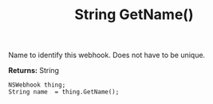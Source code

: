 ﻿---
uid: crmscript_ref_NSWebhook_GetName
title: String GetName()
intellisense: NSWebhook.GetName
keywords: NSWebhook, GetName
so.topic: reference
---

Name to identify this webhook. Does not have to be unique.

**Returns:** String


```crmscript
NSWebhook thing;
String name  = thing.GetName();
```


